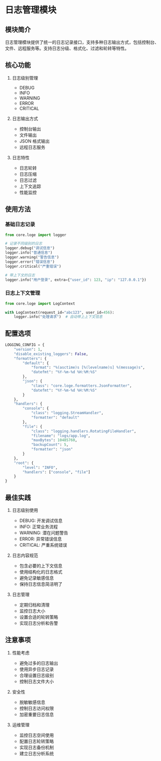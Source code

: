 # 日志管理模块

## 模块简介

日志管理模块提供了统一的日志记录接口，支持多种日志输出方式，包括控制台、文件、远程服务等。支持日志分级、格式化、过滤和轮转等特性。

## 核心功能

1. 日志级别管理
   - DEBUG
   - INFO
   - WARNING
   - ERROR
   - CRITICAL

2. 日志输出方式
   - 控制台输出
   - 文件输出
   - JSON 格式输出
   - 远程日志服务

3. 日志特性
   - 日志轮转
   - 日志压缩
   - 日志过滤
   - 上下文追踪
   - 性能监控

## 使用方法

### 基础日志记录

```python
from core.loge import logger

# 记录不同级别的日志
logger.debug("调试信息")
logger.info("普通信息")
logger.warning("警告信息")
logger.error("错误信息")
logger.critical("严重错误")

# 带上下文的日志
logger.info("用户登录", extra={"user_id": 123, "ip": "127.0.0.1"})
```

### 日志上下文管理

```python
from core.loge import LogContext

with LogContext(request_id="abc123", user_id=456):
    logger.info("处理请求")  # 自动带上上下文信息
```

## 配置选项

```python
LOGGING_CONFIG = {
    "version": 1,
    "disable_existing_loggers": False,
    "formatters": {
        "default": {
            "format": "%(asctime)s [%(levelname)s] %(message)s",
            "datefmt": "%Y-%m-%d %H:%M:%S"
        },
        "json": {
            "class": "core.loge.formatters.JsonFormatter",
            "datefmt": "%Y-%m-%d %H:%M:%S"
        }
    },
    "handlers": {
        "console": {
            "class": "logging.StreamHandler",
            "formatter": "default"
        },
        "file": {
            "class": "logging.handlers.RotatingFileHandler",
            "filename": "logs/app.log",
            "maxBytes": 10485760,
            "backupCount": 5,
            "formatter": "json"
        }
    },
    "root": {
        "level": "INFO",
        "handlers": ["console", "file"]
    }
}
```

## 最佳实践

1. 日志级别使用
   - DEBUG: 开发调试信息
   - INFO: 正常业务流程
   - WARNING: 潜在问题警告
   - ERROR: 异常错误信息
   - CRITICAL: 严重系统错误

2. 日志内容规范
   - 包含必要的上下文信息
   - 使用结构化的日志格式
   - 避免记录敏感信息
   - 保持日志信息简洁明了

3. 日志管理
   - 定期归档和清理
   - 监控日志大小
   - 设置合适的轮转策略
   - 实现日志分析和告警

## 注意事项

1. 性能考虑
   - 避免过多的日志输出
   - 使用异步日志记录
   - 合理设置日志级别
   - 控制日志文件大小

2. 安全性
   - 脱敏敏感信息
   - 控制日志访问权限
   - 加密重要日志信息

3. 运维管理
   - 监控日志空间使用
   - 配置日志轮转策略
   - 实现日志备份机制
   - 建立日志分析系统 
